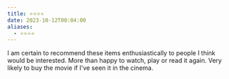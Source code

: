 ```yaml
---
title: ⭐️⭐️⭐️⭐️
date: 2023-10-12T00:04:00
aliases:
  - ⭐️⭐️⭐️⭐️
---
```

I am certain to recommend these items enthusiastically to people I think would be interested. More than happy to watch, play or read it again. Very likely to buy the movie if I've seen it in the cinema. 